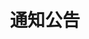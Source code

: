 ---
category: [notice] #Category ID.
hue: var(--c-themeHueRed) #Category hue. See note [1].
title: 通知公告 #Category title.
description: 
---